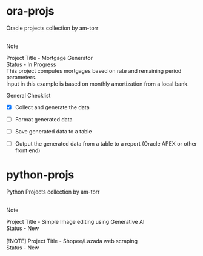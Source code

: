 # ora-projs<br/>
Oracle projects collection by am-torr<br/><br/>
> [!NOTE]
> Project Title - Mortgage Generator<br/>
> Status - In Progress<br/>
> This project computes mortgages based on rate and remaining period parameters.<br/>
> Input in this example is based on monthly amortization from a local bank.<br/>

General Checklist</br>
- [X] Collect and generate the data</br>
- [ ] Format generated data</br>
- [ ] Save generated data to a table</br>
- [ ] Output the generated data from a table to a report (Oracle APEX or other front end)</br>



# python-projs<br/>
Python Projects collection by am-torr<br/><br/>
> [!NOTE]
> Project Title - Simple Image editing using Generative AI<br/>
> Status - New<br/><br/>
> [!NOTE]
> Project Title - Shopee/Lazada web scraping<br/>
> Status - New<br/><br/>


